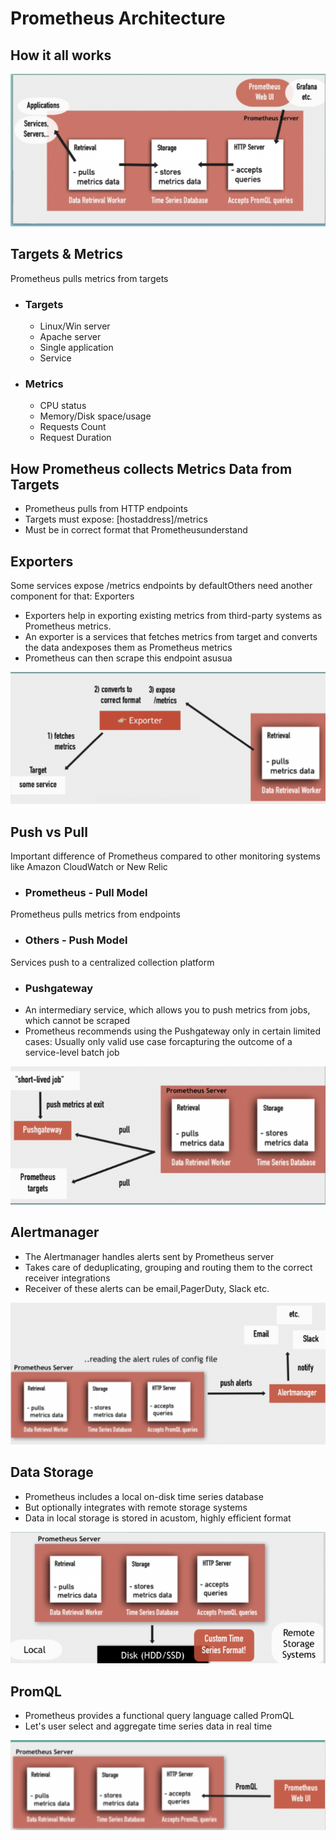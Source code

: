 # Prometheus Architecture 

## How it all works
<img src="./images/architecture1.png">

## Targets & Metrics
Prometheus pulls metrics from targets
* ### Targets
  * Linux/Win server
  * Apache server
  * Single application
  * Service

* ### Metrics
  * CPU status
  * Memory/Disk space/usage
  * Requests Count
  * Request Duration

## How Prometheus collects Metrics Data from Targets
* Prometheus pulls from HTTP endpoints
* Targets must expose: [hostaddress]/metrics
* Must be in correct format that Prometheusunderstand

## Exporters
Some services expose /metrics endpoints by defaultOthers need another component for that: Exporters
* Exporters help in exporting existing metrics from third-party systems as Prometheus metrics.
* An exporter is a services that fetches metrics from target and converts the data andexposes them as Prometheus metrics
* Prometheus can then scrape this endpoint asusua
<img src="./images/exporters.png">

## Push vs Pull
Important difference of Prometheus compared to other monitoring systems like Amazon CloudWatch or New Relic

* ### Prometheus - Pull Model
Prometheus pulls metrics from endpoints

* ### Others - Push Model
Services push to a centralized collection platform

* ### Pushgateway
* An intermediary service, which allows you to push metrics from jobs, which cannot be scraped 
* Prometheus recommends using the Pushgateway only in certain limited cases: Usually only valid use case forcapturing the outcome of a service-level batch job
<img src="./images/pushgateway.png">

## Alertmanager
* The Alertmanager handles alerts sent by Prometheus server
* Takes care of deduplicating, grouping and routing them to the correct receiver integrations
* Receiver of these alerts can be email,PagerDuty, Slack etc.
<img src="./images/alertmanager.png">

## Data Storage
* Prometheus includes a local on-disk time series database
* But optionally integrates with remote storage systems
* Data in local storage is stored in acustom, highly efficient format
<img src="./images/storage.png">

## PromQL
* Prometheus provides a functional query language called PromQL
* Let's user select and aggregate time series data in real time
<img src="./images/promQL.png">